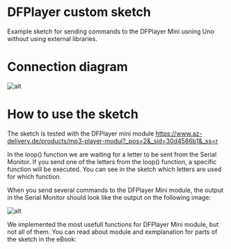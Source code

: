 # DFPlayer custom sketch
Example sketch for sending commands to the DFPlayer Mini usning Uno without using external libraries. 

# Connection diagram  

![alt](https://github.com/Slaveche90/DFPlayer_Custom_Sketch/blob/master/ConnectionDiagram.png?raw=true)

# How to use the sketch

The sketch is tested with the DFPlayer mini module 
https://www.az-delivery.de/products/mp3-player-modul?_pos=2&_sid=30d4586b1&_ss=r

In the loop() function we are waiting for a letter to be sent from the Serial Monitor. If you send one of the letters from the loop() function, a specific function will be executed. You can see in the sketch which letters are used for which function.

When you send several commands to the DFPlayer Mini module, the output in the Serial Monitor should look like the output on the following image:

![alt](https://github.com/Slaveche90/DFPlayer_Custom_Sketch/blob/master/SerialOutput.png?raw=true)

We implemented the most usefull functions for DFPlayer Mini module, but not all of them. You can read about module and exmplanation for parts of the sketch in the eBook:
